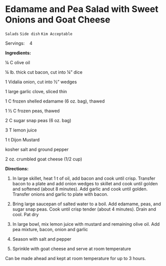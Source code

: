 # Edamame and Pea Salad with Sweet Onions and Goat Cheese

`Salads` `Side dish` `Kim Acceptable`

Servings:    4      

**Ingredients:**

¼ C olive oil

¼ lb. thick cut bacon, cut into ¼” dice

1 Vidalia onion, cut into ½” wedges

1 large garlic clove, sliced thin

1 C frozen shelled edamame (6 oz. bag), thawed

1 ½ C frozen peas, thawed

2 C sugar snap peas (6 oz. bag)

3 T lemon juice

1 t Dijon Mustard

kosher salt and ground pepper

2 oz. crumbled goat cheese (1/2 cup)

**Directions:**

1. In large skillet, heat 1 t of oil, add bacon and cook until crisp. Transfer bacon to a plate and add onion wedges to skillet and cook until golden and softened (about 8 minutes). Add garlic and cook until golden. Transfer onions and garlic to plate with bacon.

2. Bring large saucepan of salted water to a boil. Add edamame, peas, and sugar snap peas. Cook until crisp tender (about 4 minutes). Drain and cool. Pat dry

3. In large bowl, mix lemon juice with mustard and remaining olive oil. Add pea mixture, bacon, onion and garlic

4. Season with salt and pepper

5. Sprinkle with goat cheese and serve at room temperature

Can be made ahead and kept at room temperature for up to 3 hours.

        
